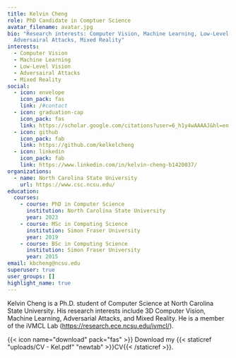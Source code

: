 ```yaml
---
title: Kelvin Cheng
role: PhD Candidate in Comptuer Science
avatar_filename: avatar.jpg
bio: "Research interests: Computer Vision, Machine Learning, Low-Level Vision,
  Adversairal Attacks, Mixed Reality"
interests:
  - Computer Vision
  - Machine Learning
  - Low-Level Vision
  - Adversairal Attacks
  - Mixed Reality
social:
  - icon: envelope
    icon_pack: fas
    link: /#contact
  - icon: graduation-cap
    icon_pack: fas
    link: https://scholar.google.com/citations?user=6_h1y4wAAAAJ&hl=en
  - icon: github
    icon_pack: fab
    link: https://github.com/kelkelcheng
  - icon: linkedin
    icon_pack: fab
    link: https://www.linkedin.com/in/kelvin-cheng-b1420037/
organizations:
  - name: North Carolina State University
    url: https://www.csc.ncsu.edu/
education:
  courses:
    - course: PhD in Computer Science
      institution: North Carolina State University
      year: 2023
    - course: MSc in Computing Science
      institution: Simon Fraser University
      year: 2019
    - course: BSc in Computing Science
      institution: Simon Fraser University
      year: 2015
email: kbcheng@ncsu.edu
superuser: true
user_groups: []
highlight_name: true
---
```

Kelvin Cheng is a Ph.D. student of Computer Science at North Carolina State University. His research interests include 3D Computer Vision, Machine Learning, Adversarial Attacks, and Mixed Reality. He is a member of the iVMCL Lab (<https://research.ece.ncsu.edu/ivmcl/>).

{{< icon name="download" pack="fas" >}} Download my {{< staticref "uploads/CV - Kel.pdf" "newtab" >}}CV{{< /staticref >}}.